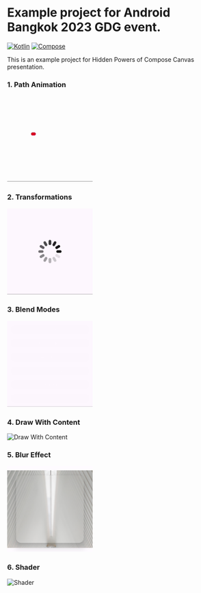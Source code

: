 # Example project for Android Bangkok 2023 GDG event.

[![Kotlin](https://img.shields.io/badge/kotlin-1.9.10-7F52FF.svg?logo=kotlin)](http://kotlinlang.org)
[![Compose](https://img.shields.io/badge/compose-1.5.1-4285F4.svg?logo=jetpack-compose)](https://developer.android.com/jetpack/compose)

This is an example project for Hidden Powers of Compose Canvas presentation. 

### 1. Path Animation
<img src="screenshots/path_animation.gif" alt="Path Animation" width="200" height="200">

### 2. Transformations
<img src="screenshots/transformations.gif" alt="Transformations" width="200" height="200">

### 3. Blend Modes
<img src="screenshots/blend_modes.gif" alt="Blend Modes" width="200" height="200">

### 4. Draw With Content
<img src="screenshots/draw_with_content.gif" alt="Draw With Content" width="200" height="200">

### 5. Blur Effect
<img src="screenshots/blur_effect.png" alt="Blur Effect" width="200" height="200">

### 6. Shader
<img src="screenshots/shaders.gif" alt="Shader" width="200" height="200">